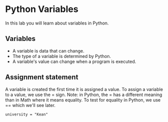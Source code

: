 # Python Variables

In this lab you will learn about variables in Python.

## Variables

- A variable is data that can change.
- The type of a variable is determined by Python.
- A variable's value can change when a program is executed.

## Assignment statement

A variable is created the first time it is assigned a value.  To assign a variable to a value, we use the = sign.  Note: in Python, the = has a different meaning than in Math where it means equality.  To test for equality in Python, we use == which we'll see later.

```
university = "Kean"
```

